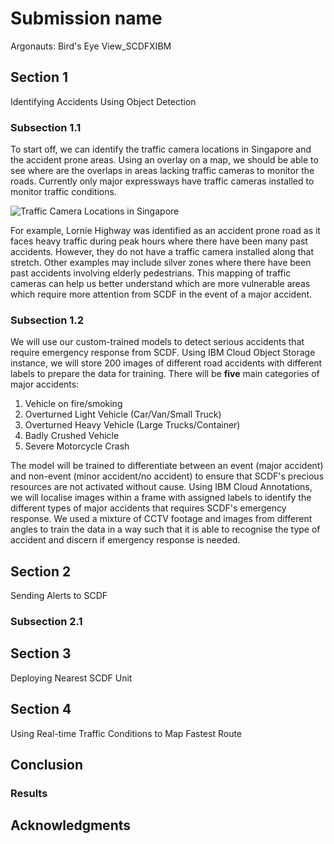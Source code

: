 # Submission name
Argonauts: Bird's Eye View_SCDFXIBM

## Section 1
Identifying Accidents Using Object Detection

### Subsection 1.1
To start off, we can identify the traffic camera locations in Singapore and the accident prone areas. Using an overlay on a map, we should be able to see where are the overlaps in areas lacking traffic cameras to monitor the roads. Currently only major expressways have traffic cameras installed to monitor traffic conditions. 

![Traffic Camera Locations in Singapore](https://ibb.co/F6LSsJj][img]https://i.ibb.co/6Y73vbf/Screenshot-2020-06-14-at-12-02-27-PM.png)

For example, Lornie Highway was identified as an accident prone road as it faces heavy traffic during peak hours where there have been many past accidents. However, they do not have a traffic camera installed along that stretch. Other examples may include silver zones where there have been past accidents involving elderly pedestrians. This mapping of traffic cameras can help us better understand which are more vulnerable areas which require more attention from SCDF in the event of a major accident. 

### Subsection 1.2
We will use our custom-trained models to detect serious accidents that require emergency response from SCDF. Using IBM Cloud Object Storage instance, we will store 200 images of different road accidents with different labels to prepare the data for training. There will be **five** main categories of major accidents:
1. Vehicle on fire/smoking
2. Overturned Light Vehicle (Car/Van/Small Truck)
3. Overturned Heavy Vehicle (Large Trucks/Container)
4. Badly Crushed Vehicle
5. Severe Motorcycle Crash

The model will be trained to differentiate between an event (major accident) and non-event (minor accident/no accident) to ensure that SCDF's precious resources are not activated without cause. Using IBM Cloud Annotations, we will localise images within a frame with assigned labels to identify the different types of major accidents that requires SCDF's emergency response. We used a mixture of CCTV footage and images from different angles to train the data in a way such that it is able to recognise the type of accident and discern if emergency response is needed. 

## Section 2
Sending Alerts to SCDF

### Subsection 2.1 


## Section 3 
Deploying Nearest SCDF Unit

## Section 4 
Using Real-time Traffic Conditions to Map Fastest Route



## Conclusion

### Results

## Acknowledgments
